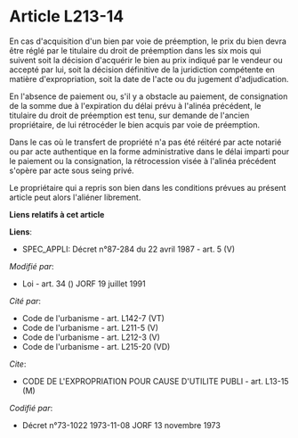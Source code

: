 # Article L213-14

En cas d'acquisition d'un bien par voie de préemption, le prix du bien devra être réglé par le titulaire du droit de
préemption dans les six mois qui suivent soit la décision d'acquérir le bien au prix indiqué par le vendeur ou accepté par
lui, soit la décision définitive de la juridiction compétente en matière d'expropriation, soit la date de l'acte ou du
jugement d'adjudication.

En l'absence de paiement ou, s'il y a obstacle au paiement, de consignation de la somme due à l'expiration du délai prévu à
l'alinéa précédent, le titulaire du droit de préemption est tenu, sur demande de l'ancien propriétaire, de lui rétrocéder le
bien acquis par voie de préemption.

Dans le cas où le transfert de propriété n'a pas été réitéré par acte notarié ou par acte authentique en la forme
administrative dans le délai imparti pour le paiement ou la consignation, la rétrocession visée à l'alinéa précédent s'opère
par acte sous seing privé.

Le propriétaire qui a repris son bien dans les conditions prévues au présent article peut alors l'aliéner librement.

**Liens relatifs à cet article**

**Liens**:

  - SPEC_APPLI: Décret n°87-284 du 22 avril 1987 - art. 5 (V)

_Modifié par_:

  - Loi - art. 34 () JORF 19 juillet 1991

_Cité par_:

  - Code de l'urbanisme - art. L142-7 (VT)
  - Code de l'urbanisme - art. L211-5 (V)
  - Code de l'urbanisme - art. L212-3 (V)
  - Code de l'urbanisme - art. L215-20 (VD)

_Cite_:

  - CODE DE L'EXPROPRIATION POUR CAUSE D'UTILITE PUBLI - art. L13-15 (M)

_Codifié par_:

  - Décret n°73-1022 1973-11-08 JORF 13 novembre 1973

